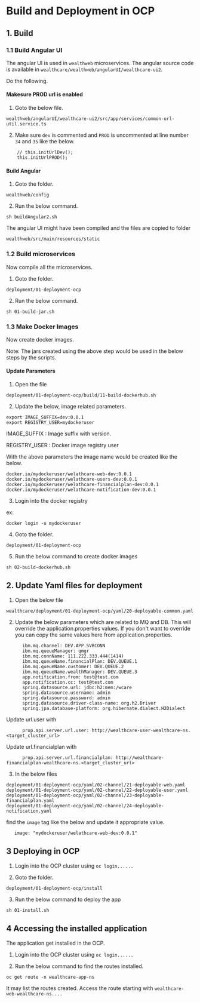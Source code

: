 # Build and Deployment in OCP

## 1. Build

### 1.1 Build Angular UI

The angular UI is used in `wealthweb` microservices. The angular source code is available in `wealthcare/wealthweb/angularUI/wealthcare-ui2`.

Do the following.

#### Makesure PROD url is enabled

1. Goto the below file.

```
wealthweb/angularUI/wealthcare-ui2/src/app/services/common-url-util.service.ts
```

2. Make sure `dev` is commented and `PROD` is uncommented at line number `34` and `35` like the below.

```
    // this.initUrlDev();
    this.initUrlPROD();
```

#### Build Angular

1. Goto the folder.

```
wealthweb/config
```

2. Run the below command.

```
sh buildAngular2.sh
```

The angular UI might have been compiled and the files are copied to folder

```
wealthweb/src/main/resources/static
```

### 1.2 Build microservices 

Now compile all the microservices.

1. Goto the folder.

```
deployment/01-deployment-ocp
```

2. Run the below command.

```
sh 01-build-jar.sh
```

### 1.3 Make Docker Images

Now create docker images. 

Note: The jars created using the above step would be used in the below steps by the scripts.

#### Update Parameters

1. Open the file 

```
deployment/01-deployment-ocp/build/11-build-dockerhub.sh
```

2. Update the below, image related parameters.

```
export IMAGE_SUFFIX=dev:0.0.1
export REGISTRY_USER=mydockeruser
```

IMAGE_SUFFIX : Image suffix with version.

REGISTRY_USER : Docker image registry user

With the above parameters the image name would be created like the below.

```
docker.io/mydockeruser/welathcare-web-dev:0.0.1
docker.io/mydockeruser/welathcare-users-dev:0.0.1
docker.io/mydockeruser/welathcare-financialplan-dev:0.0.1
docker.io/mydockeruser/welathcare-notification-dev:0.0.1
```

3. Login into the docker registry

ex: 
```
docker login -u mydockeruser
```

4. Goto the folder.

```
deployment/01-deployment-ocp
```

5. Run the below command to create docker images

```
sh 02-build-dockerhub.sh
```

## 2. Update Yaml files for deployment

1. Open the below file

```
wealthcare/deployment/01-deployment-ocp/yaml/20-deployable-common.yaml
```

2. Update the below parameters which are related to MQ and DB. This will override the application.properties values. If you don't want to override you can copy the same values here from application.properties. 


```
      ibm.mq.channel: DEV.APP.SVRCONN
      ibm.mq.queueManager: qmgr
      ibm.mq.connName: 111.222.333.444(1414)
      ibm.mq.queueName.financialPlan: DEV.QUEUE.1
      ibm.mq.queueName.customer: DEV.QUEUE.2
      ibm.mq.queueName.wealthManager: DEV.QUEUE.3
      app.notification.from: test@test.com
      app.notification.cc: test@test.com
      spring.datasource.url: jdbc:h2:mem:/wcare
      spring.datasource.username: admin
      spring.datasource.password: admin
      spring.datasource.driver-class-name: org.h2.Driver
      spring.jpa.database-platform: org.hibernate.dialect.H2Dialect
```

Update url.user with 

```
      prop.api.server.url.user: http://wealthcare-user-wealthcare-ns.<target_cluster_url>
```

Update url.financialplan with

```
      prop.api.server.url.financialplan: http://wealthcare-financialplan-wealthcare-ns.<target_cluster_url>
```

3. In the below files

```
deployment/01-deployment-ocp/yaml/02-channel/21-deployable-web.yaml
deployment/01-deployment-ocp/yaml/02-channel/22-deployable-user.yaml
deployment/01-deployment-ocp/yaml/02-channel/23-deployable-financialplan.yaml
deployment/01-deployment-ocp/yaml/02-channel/24-deployable-notification.yaml
```

find the `image` tag like the below and update it appropriate value.

```
   image: "mydockeruser/welathcare-web-dev:0.0.1"
```

## 3 Deploying in OCP

1. Login into the OCP cluster using ` oc login...... `

2. Goto the folder.

```
deployment/01-deployment-ocp/install
```

3. Run the below command to deploy the app

```
sh 01-install.sh
```

## 4 Accessing the installed application

The application get installed in the OCP.

1. Login into the OCP cluster using ` oc login...... `

2. Run the below command to find the routes installed.

```
oc get route -n wealthcare-app-ns
```

It may list the routes created. Access the route starting with `wealthcare-web-wealthcare-ns....`